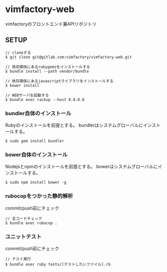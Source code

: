 # vimfactory-web
vimfactoryのフロントエンド兼APIリポジトリ

## SETUP
```
// cloneする
$ git clone git@gitlab.com:vimfactory/vimfactory-web.git

// 依存関係にあるrubygemsをインストールする
$ bundle install --path vendor/bundle

// 依存関係にあるjavascriptライブラリをインストールする
$ bower install

// WEBサーバを起動する
$ bundle exec rackup --host 0.0.0.0
```

### bundler自体のインストール
Rubyのインストールを前提とする。
bundlerはシステムグローバルにインストールする。
```
$ sudo gem install bundler
```

### bower自体のインストール
Nodejsとnpmのインストールを前提とする。
bowerはシステムグローバルにインストールする。
```
$ sudo npm install bower -g
```

### rubocopをつかった静的解析
commit/push前にチェック
```
// 全コードチェック
$ bundle exec rubocop .
```

### ユニットテスト
commit/push前にチェック
```
// テスト実行
$ bundle exec ruby tests/[テストしたいファイル].rb
```